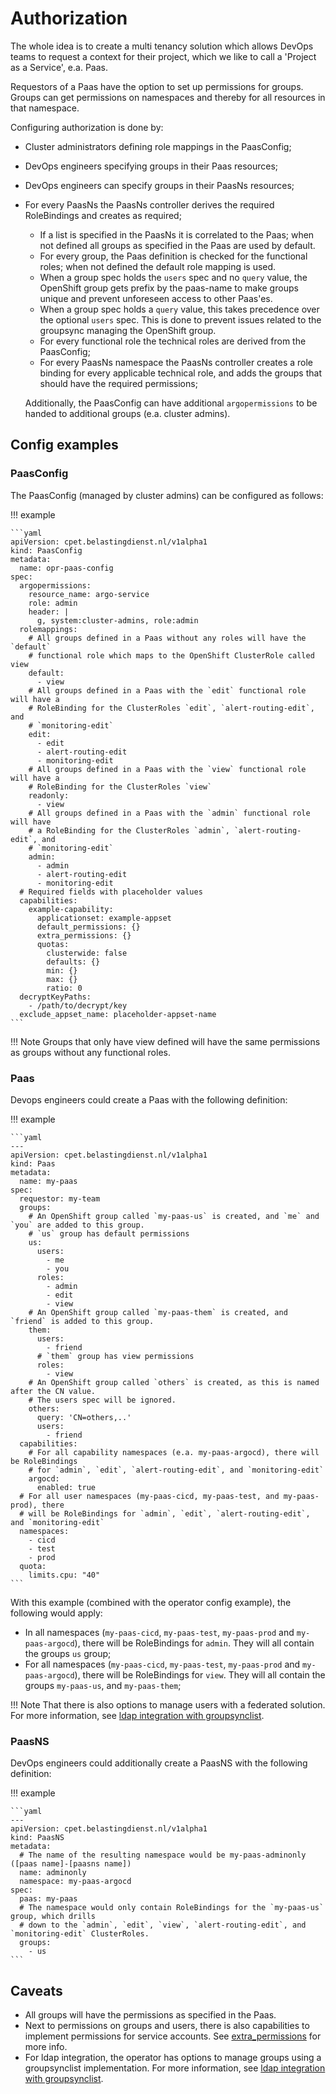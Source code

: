 # Authorization

The whole idea is to create a multi tenancy solution which allows DevOps teams
to request a context for their project, which we like to call a 'Project as a Service',
e.a. Paas.

Requestors of a Paas have the option to set up permissions for groups. Groups can
get permissions on namespaces and thereby for all resources in that namespace.

Configuring authorization is done by:

- Cluster administrators defining role mappings in the PaasConfig;
- DevOps engineers specifying groups in their Paas resources;
- DevOps engineers can specify groups in their PaasNs resources;
- For every PaasNs the PaasNs controller derives the required RoleBindings and
  creates as required;
  - If a list is specified in the PaasNs it is correlated to the Paas;
    when not defined all groups as specified in the Paas are used by default.
  - For every group, the Paas definition is checked for the functional roles;
    when not defined the default role mapping is used.
  - When a group spec holds the `users` spec and no `query` value, the OpenShift group gets prefix by
    the paas-name to make groups unique and prevent unforeseen access to other Paas'es.
  - When a group spec holds a `query` value, this takes precedence over the optional `users` spec.
    This is done to prevent issues related to the groupsync managing the OpenShift group.
  - For every functional role the technical roles are derived from the PaasConfig;
  - For every PaasNs namespace the PaasNs controller creates a role binding for
    every applicable technical role, and adds the groups that should have the
    required permissions;

  Additionally, the PaasConfig can have additional `argopermissions` to
  be handed to additional groups (e.a. cluster admins).

## Config examples

### PaasConfig

The PaasConfig (managed by cluster admins) can be configured as follows:

!!! example

    ```yaml
    apiVersion: cpet.belastingdienst.nl/v1alpha1
    kind: PaasConfig
    metadata:
      name: opr-paas-config
    spec:
      argopermissions:
        resource_name: argo-service
        role: admin
        header: |
          g, system:cluster-admins, role:admin
      rolemappings:
        # All groups defined in a Paas without any roles will have the `default`
        # functional role which maps to the OpenShift ClusterRole called view
        default:
          - view
        # All groups defined in a Paas with the `edit` functional role will have a
        # RoleBinding for the ClusterRoles `edit`, `alert-routing-edit`, and
        # `monitoring-edit`
        edit:
          - edit
          - alert-routing-edit
          - monitoring-edit
        # All groups defined in a Paas with the `view` functional role will have a
        # RoleBinding for the ClusterRoles `view`
        readonly:
          - view
        # All groups defined in a Paas with the `admin` functional role will have
        # a RoleBinding for the ClusterRoles `admin`, `alert-routing-edit`, and
        # `monitoring-edit`
        admin:
          - admin
          - alert-routing-edit
          - monitoring-edit
      # Required fields with placeholder values
      capabilities:
        example-capability:
          applicationset: example-appset
          default_permissions: {}
          extra_permissions: {}
          quotas:
            clusterwide: false
            defaults: {}
            min: {}
            max: {}
            ratio: 0
      decryptKeyPaths:
        - /path/to/decrypt/key
      exclude_appset_name: placeholder-appset-name
    ```

!!! Note
Groups that only have view defined will have the same permissions as groups
without any functional roles.

### Paas

Devops engineers could create a Paas with the following definition:

!!! example

    ```yaml
    ---
    apiVersion: cpet.belastingdienst.nl/v1alpha1
    kind: Paas
    metadata:
      name: my-paas
    spec:
      requestor: my-team
      groups:
        # An OpenShift group called `my-paas-us` is created, and `me` and `you` are added to this group.
        # `us` group has default permissions
        us:
          users:
            - me
            - you
          roles:
            - admin
            - edit
            - view
        # An OpenShift group called `my-paas-them` is created, and `friend` is added to this group.
        them:
          users:
            - friend
          # `them` group has view permissions
          roles:
            - view
        # An OpenShift group called `others` is created, as this is named after the CN value.
        # The users spec will be ignored.
        others:
          query: 'CN=others,..'
          users:
            - friend
      capabilities:
        # For all capability namespaces (e.a. my-paas-argocd), there will be RoleBindings
        # for `admin`, `edit`, `alert-routing-edit`, and `monitoring-edit`
        argocd:
          enabled: true
      # For all user namespaces (my-paas-cicd, my-paas-test, and my-paas-prod), there
      # will be RoleBindings for `admin`, `edit`, `alert-routing-edit`, and `monitoring-edit`
      namespaces:
        - cicd
        - test
        - prod
      quota:
        limits.cpu: "40"
    ```

With this example (combined with the operator config example), the following would apply:

- In all namespaces (`my-paas-cicd`, `my-paas-test`, `my-paas-prod` and `my-paas-argocd`),
  there will be RoleBindings for `admin`. They will all contain the groups `us` group;
- For all namespaces (`my-paas-cicd`, `my-paas-test`, `my-paas-prod` and `my-paas-argocd`),
  there will be RoleBindings for `view`. They will all contain the groups `my-paas-us`, and `my-paas-them`;

!!! Note
That there is also options to manage users with a federated solution.
For more information, see [ldap integration with groupsynclist](groupsynclist.md).

### PaasNS

DevOps engineers could additionally create a PaasNS with the following definition:

!!! example

    ```yaml
    ---
    apiVersion: cpet.belastingdienst.nl/v1alpha1
    kind: PaasNS
    metadata:
      # The name of the resulting namespace would be my-paas-adminonly ([paas name]-[paasns name])
      name: adminonly
      namespace: my-paas-argocd
    spec:
      paas: my-paas
      # The namespace would only contain RoleBindings for the `my-paas-us` group, which drills
      # down to the `admin`, `edit`, `view`, `alert-routing-edit`, and `monitoring-edit` ClusterRoles.
      groups:
        - us
    ```

## Caveats

- All groups will have the permissions as specified in the Paas.
- Next to permissions on groups and users, there is also capabilities to implement
  permissions for service accounts. See [extra_permissions](../../administrators-guide/capabilities.md#configuring-permissions) for
  more info.
- For ldap integration, the operator has options to manage groups using a groupsynclist
  implementation. For more information, see [ldap integration with groupsynclist](groupsynclist.md).

